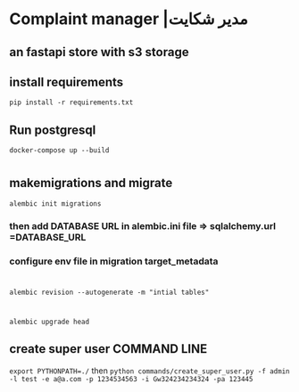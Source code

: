 # Complaint manager |مدیر شکایت  
## an fastapi store with s3 storage

## install requirements
`
pip install -r requirements.txt
`
## Run postgresql
`
docker-compose up --build
`
#
## makemigrations and migrate

`alembic init migrations`
### then add DATABASE URL in **alembic.ini** file => **sqlalchemy.url =DATABASE_URL**

### configure env file in migration **target_metadata**
#
`alembic revision --autogenerate -m "intial tables"`
#
`alembic upgrade head`

## create super user COMMAND LINE

`export PYTHONPATH=./`
then
`python commands/create_super_user.py -f admin -l test -e a@a.com -p 1234534563 -i Gw324234234324 -pa 123445`
